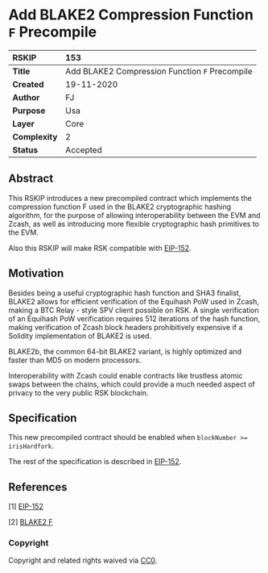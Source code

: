 # Add BLAKE2 Compression Function `F` Precompile

|RSKIP          |153           |
| :------------ |:-------------|
|**Title**      |Add BLAKE2 Compression Function `F` Precompile |
|**Created**    |19-11-2020 |
|**Author**     |FJ |
|**Purpose**    |Usa |
|**Layer**      |Core |
|**Complexity** |2 |
|**Status**     |Accepted |

## Abstract

This RSKIP introduces a new precompiled contract which implements the compression function F used in the BLAKE2 cryptographic hashing algorithm, for the purpose of allowing interoperability between the EVM and Zcash, as well as introducing more flexible cryptographic hash primitives to the EVM.

Also this RSKIP will make RSK compatible with [EIP-152](https://github.com/ethereum/EIPs/blob/master/EIPS/eip-152.md).

## Motivation

Besides being a useful cryptographic hash function and SHA3 finalist, BLAKE2 allows for efficient verification of the Equihash PoW used in Zcash, making a BTC Relay - style SPV client possible on RSK. A single verification of an Equihash PoW verification requires 512 iterations of the hash function, making verification of Zcash block headers prohibitively expensive if a Solidity implementation of BLAKE2 is used.

BLAKE2b, the common 64-bit BLAKE2 variant, is highly optimized and faster than MD5 on modern processors.

Interoperability with Zcash could enable contracts like trustless atomic swaps between the chains, which could provide a much needed aspect of privacy to the very public RSK blockchain.

## Specification

This new precompiled contract should be enabled when `blockNumber >= irisHardfork`.

The rest of the specification is described in [EIP-152](https://github.com/ethereum/EIPs/blob/master/EIPS/eip-152.md).

## References

[1] [EIP-152](https://github.com/ethereum/EIPs/blob/master/EIPS/eip-152.md)

[2] [BLAKE2 F](https://tools.ietf.org/html/rfc7693#section-3.2)

### Copyright

Copyright and related rights waived via [CC0](https://creativecommons.org/publicdomain/zero/1.0/).
